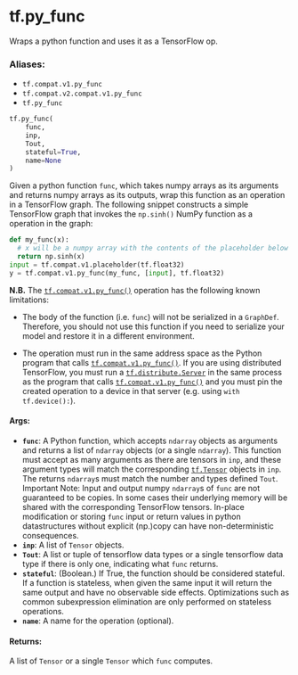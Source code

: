 <div itemscope itemtype="http://developers.google.com/ReferenceObject">
<meta itemprop="name" content="tf.py_func" />
<meta itemprop="path" content="Stable" />
</div>

# tf.py_func

Wraps a python function and uses it as a TensorFlow op.

### Aliases:

* `tf.compat.v1.py_func`
* `tf.compat.v2.compat.v1.py_func`
* `tf.py_func`

``` python
tf.py_func(
    func,
    inp,
    Tout,
    stateful=True,
    name=None
)
```

<!-- Placeholder for "Used in" -->

Given a python function `func`, which takes numpy arrays as its
arguments and returns numpy arrays as its outputs, wrap this function as an
operation in a TensorFlow graph. The following snippet constructs a simple
TensorFlow graph that invokes the `np.sinh()` NumPy function as a operation
in the graph:

```python
def my_func(x):
  # x will be a numpy array with the contents of the placeholder below
  return np.sinh(x)
input = tf.compat.v1.placeholder(tf.float32)
y = tf.compat.v1.py_func(my_func, [input], tf.float32)
```

**N.B.** The <a href="../tf/py_func.md"><code>tf.compat.v1.py_func()</code></a> operation has the following known
limitations:

* The body of the function (i.e. `func`) will not be serialized in a
  `GraphDef`. Therefore, you should not use this function if you need to
  serialize your model and restore it in a different environment.

* The operation must run in the same address space as the Python program
  that calls <a href="../tf/py_func.md"><code>tf.compat.v1.py_func()</code></a>. If you are using distributed
  TensorFlow, you
  must run a <a href="../tf/distribute/Server.md"><code>tf.distribute.Server</code></a> in the same process as the program that
  calls
  <a href="../tf/py_func.md"><code>tf.compat.v1.py_func()</code></a> and you must pin the created operation to a device
  in that
  server (e.g. using `with tf.device():`).

#### Args:


* <b>`func`</b>: A Python function, which accepts `ndarray` objects as arguments and
  returns a list of `ndarray` objects (or a single `ndarray`). This function
  must accept as many arguments as there are tensors in `inp`, and these
  argument types will match the corresponding <a href="../tf/Tensor.md"><code>tf.Tensor</code></a> objects in `inp`.
  The returns `ndarray`s must match the number and types defined `Tout`.
  Important Note: Input and output numpy `ndarray`s of `func` are not
    guaranteed to be copies. In some cases their underlying memory will be
    shared with the corresponding TensorFlow tensors. In-place modification
    or storing `func` input or return values in python datastructures
    without explicit (np.)copy can have non-deterministic consequences.
* <b>`inp`</b>: A list of `Tensor` objects.
* <b>`Tout`</b>: A list or tuple of tensorflow data types or a single tensorflow data
  type if there is only one, indicating what `func` returns.
* <b>`stateful`</b>: (Boolean.) If True, the function should be considered stateful. If
  a function is stateless, when given the same input it will return the same
  output and have no observable side effects. Optimizations such as common
  subexpression elimination are only performed on stateless operations.
* <b>`name`</b>: A name for the operation (optional).


#### Returns:

A list of `Tensor` or a single `Tensor` which `func` computes.
